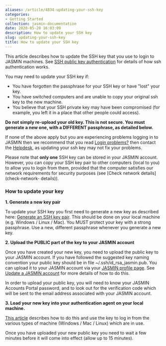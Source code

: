 ```yaml
---
aliases: /article/4834-updating-your-ssh-key
categories:
- Getting Started
collection: jasmin-documentation
date: 2020-05-20 16:03:09
description: How to update your SSH key
slug: updating-your-ssh-key
title: How to update your SSH key
---
```


This article describes how to update the SSH key that you use to login to
JASMIN machines. See [SSH public key authentication](ssh-auth) for details of
how ssh authentication works.

You may need to update your SSH key if:

  * You have forgotten the passphrase for your SSH key or have "lost" your key.
  * You have switched computers and are unable to copy your original ssh key to the new machine.
  * You believe that your SSH private key may have been compromised (for example, you left it in a place that other people could access).

 **Do not simply re-upload your old key. This is not secure. You must generate
a new one, with a DIFFERENT passphrase, as detailed below.**

If none of the above apply but you are experiencing problems logging in to
JASMIN then we recommend that you read [Login problems?](login-problems) then
contact the [Helpdesk](http://www.jasmin.ac.uk/contact/), as updating your ssh
key may not fix your problems.

Please note that **only one** SSH key can be stored in your JASMIN account.
However, you can copy your SSH key pair to other computers (local to you) to
allow you to login from them, provided that the computer satisfies our network
requirements for security purposes (see [Check network details](check-network-
details)).

### How to update your key

**1\. Generate a new key pair**

To update your SSH key you first need to generate a new key as described here:
[Generate an SSH key pair](generate-ssh-key-pair). This should be done on your
local machine (e.g. Windows / Linux / Mac). You MUST protect your key with a
strong passphrase. Use a new, different passphrase whenever you generate a new
key.

**2\. Upload the PUBLIC part of the key to your JASMIN account**

Once you have created your new key, you need to upload the public key to your
JASMIN account. If you have followed the suggested key naming convention your
public key should be in file ~/.ssh/id_rsa_jasmin.pub. You can upload it to
your JASMIN account via your [JASMIN profile
page](https://accounts.jasmin.ac.uk/account/profile/). See [Update a JASMIN
account](update-a-jasmin-account) for more details of how to do this.

In order to upload your public key, you will need to know your JASMIN Accounts
Portal password, and to look out for the verification code which will be sent
to the email address associated with your JASMIN account.

**3\. Load your new key into your authentication agent on your local
machine.**

[This article](login) describes how to do this and use the key to log in from
the various types of machine (Windows / Mac / Linux) which are in use.

Once you have uploaded your new public key you need to wait a few minutes
before it will come into effect (allow up to 15 minutes).


